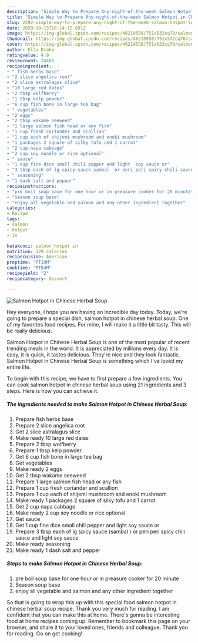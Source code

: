 ```yaml
---
description: "Simple Way to Prepare Any-night-of-the-week Salmon Hotpot in Chinese Herbal Soup"
title: "Simple Way to Prepare Any-night-of-the-week Salmon Hotpot in Chinese Herbal Soup"
slug: 2292-simple-way-to-prepare-any-night-of-the-week-salmon-hotpot-in-chinese-herbal-soup
date: 2020-10-15T16:14:15.691Z
image: https://img-global.cpcdn.com/recipes/46219558/751x532cq70/salmon-hotpot-in-chinese-herbal-soup-recipe-main-photo.jpg
thumbnail: https://img-global.cpcdn.com/recipes/46219558/751x532cq70/salmon-hotpot-in-chinese-herbal-soup-recipe-main-photo.jpg
cover: https://img-global.cpcdn.com/recipes/46219558/751x532cq70/salmon-hotpot-in-chinese-herbal-soup-recipe-main-photo.jpg
author: Ella Drake
ratingvalue: 4.9
reviewcount: 24406
recipeingredient:
- " fish herbs base"
- "2 slice angelica root"
- "2 slice astralagus slice"
- "10 large red dates"
- "2 tbsp wolfberry"
- "1 tbsp kelp powder"
- "6 cup fish bone in large tea bag"
- " vegetables"
- "2 eggs"
- "2 tbsp wakame seeweed"
- "1 large salmon fish head or any fish"
- "1 cup fresh coriander and scallion"
- "1 cup each of shijemi mushroom and enoki mushroom"
- "1 packages 2 square of silky tofu and 1 carrot"
- "2 cup napa cabbage"
- "2 cup soy noodle or rice optional"
- " sauce"
- "1 cup fine dice small chili pepper and light  soy sauce or"
- "3 tbsp each of lg spicy sauce sambal  or peri peri spicy chili sauce and light soy sauce"
- " seasoning"
- "1 dash salt and pepper"
recipeinstructions:
- "pre boil soup base for one hour or in preasure cooker for 20 minute"
- "Season soup base"
- "enjoy all vegetable and salmon and any other ingredient together"
categories:
- Recipe
tags:
- salmon
- hotpot
- in

katakunci: salmon hotpot in 
nutrition: 129 calories
recipecuisine: American
preptime: "PT19M"
cooktime: "PT54M"
recipeyield: "2"
recipecategory: Dessert

---
```



![Salmon Hotpot in Chinese Herbal Soup](https://img-global.cpcdn.com/recipes/46219558/751x532cq70/salmon-hotpot-in-chinese-herbal-soup-recipe-main-photo.jpg)

Hey everyone, I hope you are having an incredible day today. Today, we're going to prepare a special dish, salmon hotpot in chinese herbal soup. One of my favorites food recipes. For mine, I will make it a little bit tasty. This will be really delicious.



Salmon Hotpot in Chinese Herbal Soup is one of the most popular of recent trending meals in the world. It is appreciated by millions every day. It is easy, it is quick, it tastes delicious. They're nice and they look fantastic. Salmon Hotpot in Chinese Herbal Soup is something which I've loved my entire life.


To begin with this recipe, we have to first prepare a few ingredients. You can cook salmon hotpot in chinese herbal soup using 21 ingredients and 3 steps. Here is how you can achieve it.

<!--inarticleads1-->

##### The ingredients needed to make Salmon Hotpot in Chinese Herbal Soup:

1. Prepare  fish herbs base
1. Prepare 2 slice angelica root
1. Get 2 slice astralagus slice
1. Make ready 10 large red dates
1. Prepare 2 tbsp wolfberry
1. Prepare 1 tbsp kelp powder
1. Get 6 cup fish bone in large tea bag
1. Get  vegetables
1. Make ready 2 eggs
1. Get 2 tbsp wakame seeweed
1. Prepare 1 large salmon fish head or any fish
1. Prepare 1 cup fresh coriander and scallion
1. Prepare 1 cup each of shijemi mushroom and enoki mushroom
1. Make ready 1 packages 2 square of silky tofu and 1 carrot
1. Get 2 cup napa cabbage
1. Make ready 2 cup soy noodle or rice optional
1. Get  sauce
1. Get 1 cup fine dice small chili pepper and light  soy sauce or
1. Prepare 3 tbsp each of lg spicy sauce (sambal ) or peri peri spicy chili sauce and light soy sauce
1. Make ready  seasoning
1. Make ready 1 dash salt and pepper




<!--inarticleads2-->

##### Steps to make Salmon Hotpot in Chinese Herbal Soup:

1. pre boil soup base for one hour or in preasure cooker for 20 minute
1. Season soup base
1. enjoy all vegetable and salmon and any other ingredient together




So that is going to wrap this up with this special food salmon hotpot in chinese herbal soup recipe. Thank you very much for reading. I am confident that you can make this at home. There's gonna be interesting food at home recipes coming up. Remember to bookmark this page on your browser, and share it to your loved ones, friends and colleague. Thank you for reading. Go on get cooking!
